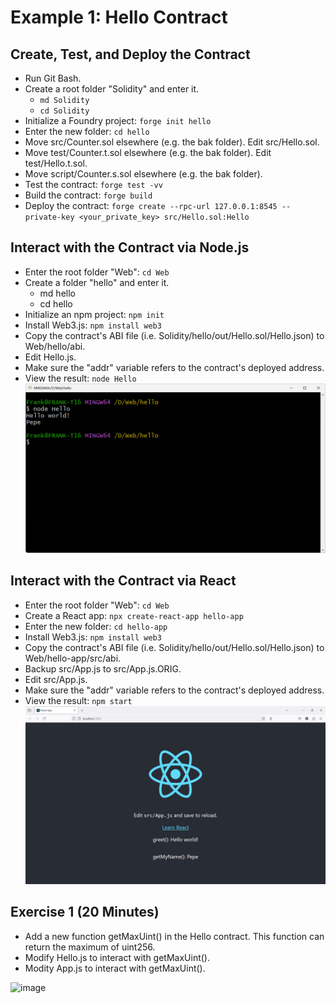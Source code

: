 # Example 1: Hello Contract

## Create, Test, and Deploy the Contract
+ Run Git Bash.
+ Create a root folder "Solidity" and enter it.
  - `md Solidity`
  - `cd Solidity`
+ Initialize a Foundry project: `forge init hello`
+ Enter the new folder: `cd hello`
+ Move src/Counter.sol elsewhere (e.g. the bak folder). Edit src/Hello.sol.
+ Move test/Counter.t.sol elsewhere (e.g. the bak folder). Edit test/Hello.t.sol.
+ Move script/Counter.s.sol elsewhere (e.g. the bak folder).
+ Test the contract: `forge test -vv`
+ Build the contract: `forge build`
+ Deploy the contract: `forge create --rpc-url 127.0.0.1:8545 --private-key <your_private_key> src/Hello.sol:Hello`

## Interact with the Contract via Node.js
+ Enter the root folder "Web": `cd Web`
+ Create a folder "hello" and enter it.
  - md hello
  - cd hello
+ Initialize an npm project: `npm init`
+ Install Web3.js: `npm install web3`
+ Copy the contract's ABI file (i.e. Solidity/hello/out/Hello.sol/Hello.json) to Web/hello/abi.
+ Edit Hello.js.
+ Make sure the "addr" variable refers to the contract's deployed address.
+ View the result: `node Hello`
![image](/solidity/img/hello.png)

## Interact with the Contract via React
+ Enter the root folder "Web": `cd Web`
+ Create a React app: `npx create-react-app hello-app`
+ Enter the new folder: `cd hello-app`
+ Install Web3.js: `npm install web3`
+ Copy the contract's ABI file (i.e. Solidity/hello/out/Hello.sol/Hello.json) to Web/hello-app/src/abi.
+ Backup src/App.js to src/App.js.ORIG.
+ Edit src/App.js.
+ Make sure the "addr" variable refers to the contract's deployed address.
+ View the result: `npm start`
![image](/solidity/img/hello-app.png)

## Exercise 1 (20 Minutes)
+ Add a new function getMaxUint() in the Hello contract. This function can return the maximum of uint256.
+ Modify Hello.js to interact with getMaxUint().
+ Modity App.js to interact with getMaxUint().

![image](https://myoctocat.com/assets/images/base-octocat.svg)
